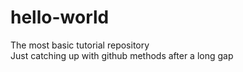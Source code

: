 # hello-world
The most basic tutorial repository  
Just catching up with github methods after a long gap
